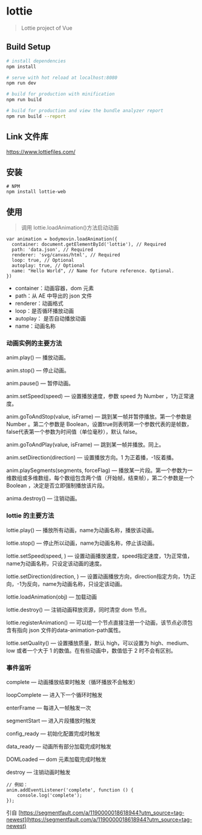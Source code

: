 # lottie

> Lottie project of Vue

## Build Setup

``` bash
# install dependencies
npm install

# serve with hot reload at localhost:8080
npm run dev

# build for production with minification
npm run build

# build for production and view the bundle analyzer report
npm run build --report
```
## Link 文件库
https://www.lottiefiles.com/

## 安装

```
# NPM
npm install lottie-web
```


## 使用

> 调用 lottie.loadAnimation()方法启动动画


```
var animation = bodymovin.loadAnimation({
  container: document.getElementById('lottie'), // Required
  path: 'data.json', // Required
  renderer: 'svg/canvas/html', // Required
  loop: true, // Optional
  autoplay: true, // Optional
  name: "Hello World", // Name for future reference. Optional.
})
```

- container：动画容器，dom 元素
- path：从 AE 中导出的 json 文件
- renderer：动画格式
- loop：是否循环播放动画
- autoplay： 是否自动播放动画
- name：动画名称


### 动画实例的主要方法

anim.play() — 播放动画。

anim.stop() — 停止动画。

anim.pause() — 暂停动画。

anim.setSpeed(speed) — 设置播放速度，参数 speed 为 Number ，1为正常速度。

anim.goToAndStop(value, isFrame) — 跳到某一帧并暂停播放。第一个参数是 Number 。第二个参数是 Boolean，设置true则表明第一个参数代表的是帧数，false代表第一个参数为时间值（单位毫秒），默认 false。

anim.goToAndPlay(value, isFrame) — 跳到某一帧并播放。同上。

anim.setDirection(direction) — 设置播放方向。1 为正着播，-1反着播。

anim.playSegments(segments, forceFlag) — 播放某一片段。第一个参数为一维数组或多维数组，每个数组包含两个值（开始帧，结束帧），第二个参数是一个 Boolean ，决定是否立即强制播放该片段。

anima.destroy() — 注销动画。

### lottie 的主要方法

lottie.play(<name>) — 播放所有动画，name为动画名称，播放该动画。

lottie.stop(<name>) — 停止所以动画，name为动画名称，停止该动画。

lottie.setSpeed(speed, <name>) — 设置动画播放速度，speed指定速度，1为正常值，name为动画名称，只设定该动画的速度。

lottie.setDirection(direction, <name>) — 设置动画播放方向，direction指定方向，1为正向，-1为反向，name为动画名称，只设定该动画。

lottie.loadAnimation(obj) — 加载动画

lottie.destroy() — 注销动画释放资源，同时清空 dom 节点。

lottie.registerAnimation() — 可以给一个节点直接注册一个动画，该节点必须包含有指向 json 文件的data-animation-path属性。

lottie.setQuality() — 设置播放质量，默认 high，可以设置为 high、medium、low 或者一个大于 1 的数值。在有些动画中，数值低于 2 时不会有区别。

### 事件监听

complete — 动画播放结束时触发（循环播放不会触发）

loopComplete — 进入下一个循环时触发

enterFrame — 每进入一帧触发一次

segmentStart — 进入片段播放时触发

config_ready — 初始化配置完成时触发

data_ready — 动画所有部分加载完成时触发

DOMLoaded — dom 元素加载完成时触发

destroy — 注销动画时触发


```
// 例如：
anim.addEventListener('complete', function () {
    console.log('complete');
});
```
引自 [https://segmentfault.com/a/1190000018618944?utm_source=tag-newest](https://segmentfault.com/a/1190000018618944?utm_source=tag-newest)
